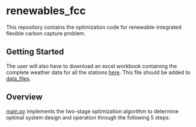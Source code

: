 # renewables_fcc
This repository contains the optimization code for renewable-integrated flexible carbon capture problem.

## Getting Started
The user will also have to download an excel workbook containing the complete weather data for all the stations [here](https://drive.google.com/file/d/19mJfep-_1xcI2yZVngkCkjf7cvUXjYLh/view?usp=sharing). This file should be added to [data_files](data_files).

## Overview
[main.py](main.py) implements the two-stage optimization algorithm to determine optimal system design and operation through the following 5 steps:


